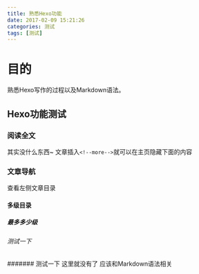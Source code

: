 ```yaml
---
title: 熟悉Hexo功能
date: 2017-02-09 15:21:26
categories: 测试
tags: [测试]
---
```


# 目的

熟悉Hexo写作的过程以及Markdown语法。

## Hexo功能测试

### 阅读全文

<!-- more -->
其实没什么东西~
文章插入`<!--more-->`就可以在主页隐藏下面的内容

### 文章导航

查看左侧文章目录

#### 多级目录

##### 最多多少级

###### 测试一下

####### 测试一下  这里就没有了
应该和Markdown语法相关
